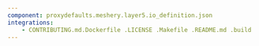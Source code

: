```yaml
---
component: proxydefaults.meshery.layer5.io_definition.json
integrations:
    - CONTRIBUTING.md.Dockerfile .LICENSE .Makefile .README.md .build .consul .go.mod .go.sum .helpers .internal .main.go .output .proxydefaults.meshery.layer5.io_definition.json.md .templates .tests
---
```

